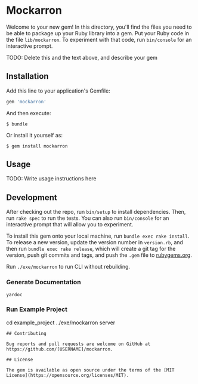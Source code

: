 # Mockarron

Welcome to your new gem! In this directory, you'll find the files you need to be able to package up your Ruby library into a gem. Put your Ruby code in the file `lib/mockarron`. To experiment with that code, run `bin/console` for an interactive prompt.

TODO: Delete this and the text above, and describe your gem

## Installation

Add this line to your application's Gemfile:

```ruby
gem 'mockarron'
```

And then execute:

    $ bundle

Or install it yourself as:

    $ gem install mockarron

## Usage

TODO: Write usage instructions here

## Development

After checking out the repo, run `bin/setup` to install dependencies. Then, run `rake spec` to run the tests. You can also run `bin/console` for an interactive prompt that will allow you to experiment.

To install this gem onto your local machine, run `bundle exec rake install`. To release a new version, update the version number in `version.rb`, and then run `bundle exec rake release`, which will create a git tag for the version, push git commits and tags, and push the `.gem` file to [rubygems.org](https://rubygems.org).

Run `./exe/mockarron` to run CLI without rebuilding.

### Generate Documentation
```
yardoc
```
### Run Example Project

cd example_project
../exe/mockarron server
```
## Contributing

Bug reports and pull requests are welcome on GitHub at https://github.com/[USERNAME]/mockarron.

## License

The gem is available as open source under the terms of the [MIT License](https://opensource.org/licenses/MIT).
